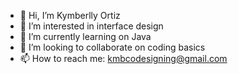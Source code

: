- 👋 Hi, I’m Kymberlly Ortiz
- 👀 I’m interested in interface design
- 🌱 I’m currently learning on Java
- 💞️ I’m looking to collaborate on coding basics
- 📫 How to reach me: kmbcodesigning@gmail.com

<!---
kmb14/kmb14 is a ✨ special ✨ repository because its `README.md` (this file) appears on your GitHub profile.
You can click the Preview link to take a look at your changes.
--->
